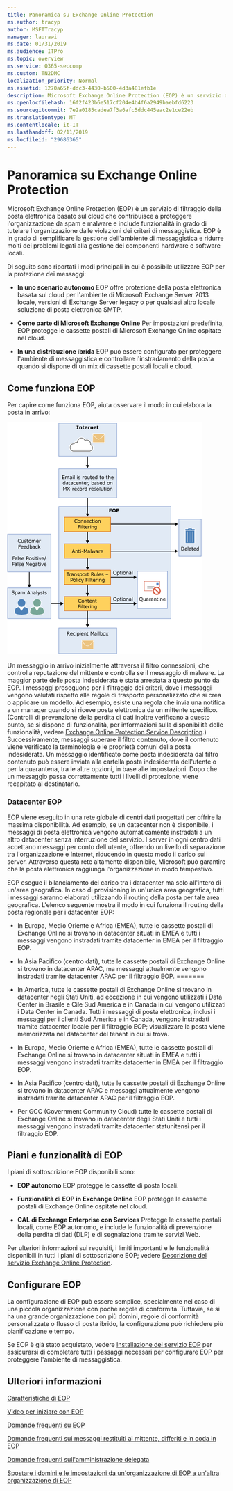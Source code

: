 ```yaml
---
title: Panoramica su Exchange Online Protection
ms.author: tracyp
author: MSFTTracyp
manager: laurawi
ms.date: 01/31/2019
ms.audience: ITPro
ms.topic: overview
ms.service: O365-seccomp
ms.custom: TN2DMC
localization_priority: Normal
ms.assetid: 1270a65f-ddc3-4430-b500-4d3a481efb1e
description: Microsoft Exchange Online Protection (EOP) è un servizio di filtro della posta elettronica che aiuta l'organizzazione a proteggersi da spam e malware e include funzionalità in grado di tutelare l'organizzazione dalle violazioni dei criteri di messaggistica.
ms.openlocfilehash: 16f2f423b6e517cf204e4b4f6a2949baebfd6223
ms.sourcegitcommit: 7e2a0185cadea7f3a6afc5ddc445eac2e1ce22eb
ms.translationtype: MT
ms.contentlocale: it-IT
ms.lasthandoff: 02/11/2019
ms.locfileid: "29686365"
---
```

# <a name="exchange-online-protection-overview"></a>Panoramica su Exchange Online Protection

Microsoft Exchange Online Protection (EOP) è un servizio di filtraggio della posta elettronica basato sul cloud che contribuisce a proteggere l'organizzazione da spam e malware e include funzionalità in grado di tutelare l'organizzazione dalle violazioni dei criteri di messaggistica. EOP è in grado di semplificare la gestione dell'ambiente di messaggistica e ridurre molti dei problemi legati alla gestione dei componenti hardware e software locali.
  
Di seguito sono riportati i modi principali in cui è possibile utilizzare EOP per la protezione dei messaggi:
  
- **In uno scenario autonomo** EOP offre protezione della posta elettronica basata sul cloud per l'ambiente di Microsoft Exchange Server 2013 locale, versioni di Exchange Server legacy o per qualsiasi altro locale soluzione di posta elettronica SMTP. 
    
- **Come parte di Microsoft Exchange Online** Per impostazioni predefinita, EOP protegge le cassette postali di Microsoft Exchange Online ospitate nel cloud. 
    
- **In una distribuzione ibrida** EOP può essere configurato per proteggere l'ambiente di messaggistica e controllare l'instradamento della posta quando si dispone di un mix di cassette postali locali e cloud. 
    
## <a name="how-eop-works"></a>Come funziona EOP

Per capire come funziona EOP, aiuta osservare il modo in cui elabora la posta in arrivo:
  
![Elaborazione di posta elettronica di EOP](../media/EOP-email-processing.png)
  
Un messaggio in arrivo inizialmente attraversa il filtro connessioni, che controlla reputazione del mittente e controlla se il messaggio di malware. La maggior parte delle posta indesiderata è stata arrestata a questo punto da EOP. I messaggi proseguono per il filtraggio dei criteri, dove i messaggi vengono valutati rispetto alle regole di trasporto personalizzato che si crea o applicare un modello. Ad esempio, esiste una regola che invia una notifica a un manager quando si riceve posta elettronica da un mittente specifico. (Controlli di prevenzione della perdita di dati inoltre verificano a questo punto, se si dispone di funzionalità, per informazioni sulla disponibilità delle funzionalità, vedere [Exchange Online Protection Service Description](https://go.microsoft.com/fwlink/p/?LinkId=320619).) Successivamente, messaggi superare il filtro contenuto, dove il contenuto viene verificato la terminologia e le proprietà comuni della posta indesiderata. Un messaggio identificato come posta indesiderata dal filtro contenuto può essere inviata alla cartella posta indesiderata dell'utente o per la quarantena, tra le altre opzioni, in base alle impostazioni. Dopo che un messaggio passa correttamente tutti i livelli di protezione, viene recapitato al destinatario.
  
### <a name="eop-datacenters"></a>Datacenter EOP

EOP viene eseguito in una rete globale di centri dati progettati per offrire la massima disponibilità. Ad esempio, se un datacenter non è disponibile, i messaggi di posta elettronica vengono automaticamente instradati a un altro datacenter senza interruzione del servizio. I server in ogni centro dati accettano messaggi per conto dell'utente, offrendo un livello di separazione tra l'organizzazione e Internet, riducendo in questo modo il carico sui server. Attraverso questa rete altamente disponibile, Microsoft può garantire che la posta elettronica raggiunga l'organizzazione in modo tempestivo. 
  
EOP esegue il bilanciamento del carico tra i datacenter ma solo all'intero di un'area geografica. In caso di provisioning in un'unica area geografica, tutti i messaggi saranno elaborati utilizzando il routing della posta per tale area geografica. L'elenco seguente mostra il modo in cui funziona il routing della posta regionale per i datacenter EOP:
  
    
- In Europa, Medio Oriente e Africa (EMEA), tutte le cassette postali di Exchange Online si trovano in datacenter situati in EMEA e tutti i messaggi vengono instradati tramite datacenter in EMEA per il filtraggio EOP.
    
- In Asia Pacifico (centro dati), tutte le cassette postali di Exchange Online si trovano in datacenter APAC, ma messaggi attualmente vengono instradati tramite datacenter APAC per il filtraggio EOP.
=======
- In America, tutte le cassette postali di Exchange Online si trovano in datacenter negli Stati Uniti, ad eccezione in cui vengono utilizzati i Data Center in Brasile e Cile Sud America e in Canada in cui vengono utilizzati i Data Center in Canada. Tutti i messaggi di posta elettronica, inclusi i messaggi per i clienti Sud America e in Canada, vengono instradati tramite datacenter locale per il filtraggio EOP; visualizzare la posta viene memorizzata nel datacenter del tenant in cui si trova.
    
- In Europa, Medio Oriente e Africa (EMEA), tutte le cassette postali di Exchange Online si trovano in datacenter situati in EMEA e tutti i messaggi vengono instradati tramite datacenter in EMEA per il filtraggio EOP.
    
- In Asia Pacifico (centro dati), tutte le cassette postali di Exchange Online si trovano in datacenter APAC e messaggi attualmente vengono instradati tramite datacenter APAC per il filtraggio EOP.
    
- Per GCC (Government Community Cloud) tutte le cassette postali di Exchange Online si trovano in datacenter degli Stati Uniti e tutti i messaggi vengono instradati tramite datacenter statunitensi per il filtraggio EOP.
    
## <a name="eop-plans-and-features"></a>Piani e funzionalità di EOP

I piani di sottoscrizione EOP disponibili sono:
  
- **EOP autonomo** EOP protegge le cassette di posta locali. 
    
- **Funzionalità di EOP in Exchange Online** EOP protegge le cassette postali di Exchange Online ospitate nel cloud. 
    
- **CAL di Exchange Enterprise con Services** Protegge le cassette postali locali, come EOP autonomo, e include le funzionalità di prevenzione della perdita di dati (DLP) e di segnalazione tramite servizi Web. 
    
Per ulteriori informazioni sui requisiti, i limiti importanti e le funzionalità disponibili in tutti i piani di sottoscrizione EOP; vedere [Descrizione del servizio Exchange Online Protection](https://go.microsoft.com/fwlink/p/?LinkId=320619).
  
## <a name="setting-up-eop"></a>Configurare EOP

La configurazione di EOP può essere semplice, specialmente nel caso di una piccola organizzazione con poche regole di conformità. Tuttavia, se si ha una grande organizzazione con più domini, regole di conformità personalizzate o flusso di posta ibrido, la configurazione può richiedere più pianificazione e tempo.
  
Se EOP è già stato acquistato, vedere [Installazione del servizio EOP](set-up-your-eop-service.md) per assicurarsi di completare tutti i passaggi necessari per configurare EOP per proteggere l'ambiente di messaggistica. 
  
## <a name="for-more-information"></a>Ulteriori informazioni

[Caratteristiche di EOP](eop-features.md)
  
[Video per iniziare con EOP](videos-for-getting-started-with-eop.md)
  
[Domande frequenti su EOP](eop-general-faq.md)
  
[Domande frequenti sui messaggi restituiti al mittente, differiti e in coda in EOP](eop-queued-deferred-and-bounced-messages-faq.md)
  
[Domande frequenti sull'amministrazione delegata](delegated-administration-faq.md)
  
[Spostare i domini e le impostazioni da un'organizzazione di EOP a un'altra organizzazione di EOP](move-domains-and-settings-from-one-eop-organization-to-another-eop-organization.md)
  

